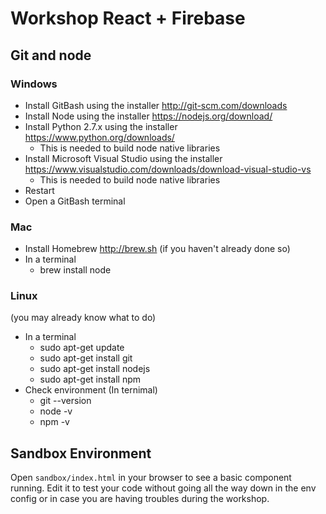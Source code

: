 # Workshop React + Firebase

## Git and node

### Windows
* Install GitBash using the installer http://git-scm.com/downloads
* Install Node using the installer https://nodejs.org/download/
* Install Python 2.7.x using the installer https://www.python.org/downloads/
  * This is needed to build node native libraries  
* Install Microsoft Visual Studio using the installer https://www.visualstudio.com/downloads/download-visual-studio-vs
  * This is needed to build node native libraries
* Restart
* Open a GitBash terminal

### Mac
* Install Homebrew http://brew.sh (if you haven't already done so)
* In a terminal
  * brew install node

### Linux
  (you may already know what to do)
  * In a terminal
    * sudo apt-get update
    * sudo apt-get install git
    * sudo apt-get install nodejs
    * sudo apt-get install npm
  * Check environment (In ternimal)
    * git --version
    * node -v
    * npm -v

## Sandbox Environment

Open `sandbox/index.html` in your browser to see a basic component running.
Edit it to test your code without going all the way down in the env config or
in case you are having troubles during the workshop.
